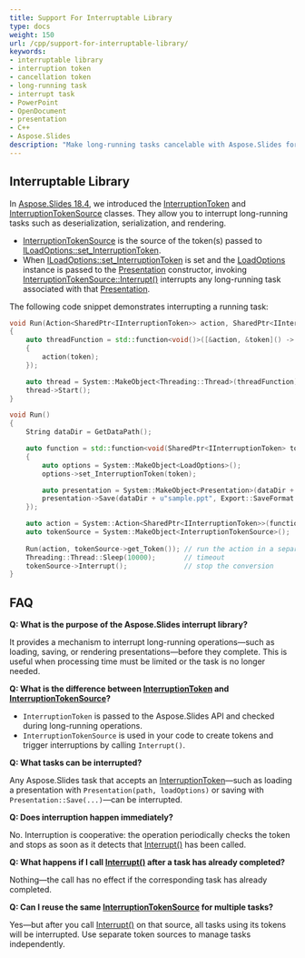 ```yaml
---
title: Support For Interruptable Library
type: docs
weight: 150
url: /cpp/support-for-interruptable-library/
keywords:
- interruptable library
- interruption token
- cancellation token
- long-running task
- interrupt task
- PowerPoint
- OpenDocument
- presentation
- C++
- Aspose.Slides
description: "Make long-running tasks cancelable with Aspose.Slides for C++. Interrupt rendering and conversions for PowerPoint and OpenDocument safely, with examples."
---
```


## **Interruptable Library**

In [Aspose.Slides 18.4](https://releases.aspose.com/slides/cpp/release-notes/2018/aspose-slides-for-cpp-18-4-release-notes/), we introduced the [InterruptionToken](https://reference.aspose.com/slides/cpp/aspose.slides/interruptiontoken/) and [InterruptionTokenSource](https://reference.aspose.com/slides/cpp/aspose.slides/interruptiontokensource/) classes. They allow you to interrupt long-running tasks such as deserialization, serialization, and rendering.

- [InterruptionTokenSource](https://reference.aspose.com/slides/cpp/aspose.slides/interruptiontokensource/) is the source of the token(s) passed to [ILoadOptions::set_InterruptionToken](https://reference.aspose.com/slides/cpp/aspose.slides/loadoptions/set_interruptiontoken/).
- When [ILoadOptions::set_InterruptionToken](https://reference.aspose.com/slides/cpp/aspose.slides/loadoptions/set_interruptiontoken/) is set and the [LoadOptions](https://reference.aspose.com/slides/cpp/aspose.slides/loadoptions/) instance is passed to the [Presentation](https://reference.aspose.com/slides/cpp/aspose.slides/presentation/) constructor, invoking [InterruptionTokenSource::Interrupt()](https://reference.aspose.com/slides/cpp/aspose.slides/interruptiontokensource/interrupt/) interrupts any long-running task associated with that [Presentation](https://reference.aspose.com/slides/cpp/aspose.slides/presentation/).

The following code snippet demonstrates interrupting a running task:

```cpp
void Run(Action<SharedPtr<IInterruptionToken>> action, SharedPtr<IInterruptionToken> token)
{
    auto threadFunction = std::function<void()>([&action, &token]() -> void
    {
        action(token);
    });

    auto thread = System::MakeObject<Threading::Thread>(threadFunction);
    thread->Start();
}

void Run()
{
    String dataDir = GetDataPath();

    auto function = std::function<void(SharedPtr<IInterruptionToken> token)> ([&dataDir](SharedPtr<IInterruptionToken> token) -> void
    {
        auto options = System::MakeObject<LoadOptions>();
        options->set_InterruptionToken(token);

        auto presentation = System::MakeObject<Presentation>(dataDir + u"sample.pptx", options);
        presentation->Save(dataDir + u"sample.ppt", Export::SaveFormat::Ppt);
    });

    auto action = System::Action<SharedPtr<IInterruptionToken>>(function);
    auto tokenSource = System::MakeObject<InterruptionTokenSource>();
    
    Run(action, tokenSource->get_Token()); // run the action in a separate thread
    Threading::Thread::Sleep(10000);       // timeout
    tokenSource->Interrupt();              // stop the conversion
}
```

## **FAQ**

**Q: What is the purpose of the Aspose.Slides interrupt library?**

It provides a mechanism to interrupt long-running operations—such as loading, saving, or rendering presentations—before they complete. This is useful when processing time must be limited or the task is no longer needed.

**Q: What is the difference between [InterruptionToken](https://reference.aspose.com/slides/cpp/aspose.slides/interruptiontoken/) and [InterruptionTokenSource](https://reference.aspose.com/slides/cpp/aspose.slides/interruptiontokensource/)?**

- `InterruptionToken` is passed to the Aspose.Slides API and checked during long-running operations.
- `InterruptionTokenSource` is used in your code to create tokens and trigger interruptions by calling `Interrupt()`.

**Q: What tasks can be interrupted?**

Any Aspose.Slides task that accepts an [InterruptionToken](https://reference.aspose.com/slides/cpp/aspose.slides/interruptiontoken/)—such as loading a presentation with `Presentation(path, loadOptions)` or saving with `Presentation::Save(...)`—can be interrupted.

**Q: Does interruption happen immediately?**

No. Interruption is cooperative: the operation periodically checks the token and stops as soon as it detects that [Interrupt()](https://reference.aspose.com/slides/cpp/aspose.slides/interruptiontokensource/interrupt/) has been called.

**Q: What happens if I call [Interrupt()](https://reference.aspose.com/slides/cpp/aspose.slides/interruptiontokensource/interrupt/) after a task has already completed?**

Nothing—the call has no effect if the corresponding task has already completed.

**Q: Can I reuse the same [InterruptionTokenSource](https://reference.aspose.com/slides/cpp/aspose.slides/interruptiontokensource/) for multiple tasks?**

Yes—but after you call [Interrupt()](https://reference.aspose.com/slides/cpp/aspose.slides/interruptiontokensource/interrupt/) on that source, all tasks using its tokens will be interrupted. Use separate token sources to manage tasks independently.

